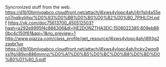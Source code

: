 Syncronized stuff from the web.
https://d1b10bmlvqabco.cloudfront.net/attach/j6xws4ylopc4ah/i4rl1sli4a55en/j7nqlkyliihp/%D0%93%D0%BB%D0%B0%D0%B2%D0%B0_7PIHLCH.pdf
https://vk.com/doc75613700_450512503?hash=a292e9995f4c866306&dl=HE2DONZTHA3DC:1506022385:809eb880bc4c150f61&api=1&no_preview=1
http://www.piazza.com/class_profile/get_resource/j6xws4ylopc4ah/j893g2zasbr1ux
https://d1b10bmlvqabco.cloudfront.net/attach/j6xws4ylopc4ah/hckv2wqo9xs1fg/j89xn886mmnz/%D0%A1%D0%B5%D0%BC%D0%B8%D0%BD%D0%B0%D1%80_5.pdf
